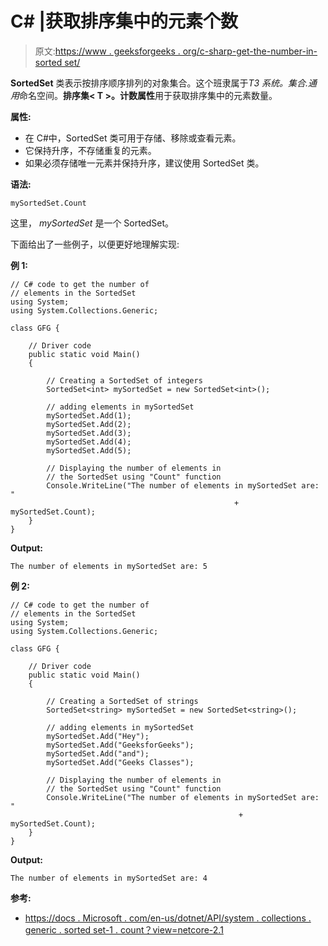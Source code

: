 # C# |获取排序集中的元素个数

> 原文:[https://www . geeksforgeeks . org/c-sharp-get-the-number-in-sorted set/](https://www.geeksforgeeks.org/c-sharp-get-the-number-of-elements-in-the-sortedset/)

**SortedSet** 类表示按排序顺序排列的对象集合。这个班隶属于*T3 系统。集合.通用*命名空间。**排序集< T >。计数属性**用于获取排序集中的元素数量。

**属性:**

*   在 C#中，SortedSet 类可用于存储、移除或查看元素。
*   它保持升序，不存储重复的元素。
*   如果必须存储唯一元素并保持升序，建议使用 SortedSet 类。

**语法:**

```
mySortedSet.Count

```

这里， *mySortedSet* 是一个 SortedSet。

下面给出了一些例子，以便更好地理解实现:

**例 1:**

```
// C# code to get the number of
// elements in the SortedSet
using System;
using System.Collections.Generic;

class GFG {

    // Driver code
    public static void Main()
    {

        // Creating a SortedSet of integers
        SortedSet<int> mySortedSet = new SortedSet<int>();

        // adding elements in mySortedSet
        mySortedSet.Add(1);
        mySortedSet.Add(2);
        mySortedSet.Add(3);
        mySortedSet.Add(4);
        mySortedSet.Add(5);

        // Displaying the number of elements in
        // the SortedSet using "Count" function
        Console.WriteLine("The number of elements in mySortedSet are: " 
                                                  + mySortedSet.Count);
    }
}
```

**Output:**

```
The number of elements in mySortedSet are: 5

```

**例 2:**

```
// C# code to get the number of
// elements in the SortedSet
using System;
using System.Collections.Generic;

class GFG {

    // Driver code
    public static void Main()
    {

        // Creating a SortedSet of strings
        SortedSet<string> mySortedSet = new SortedSet<string>();

        // adding elements in mySortedSet
        mySortedSet.Add("Hey");
        mySortedSet.Add("GeeksforGeeks");
        mySortedSet.Add("and");
        mySortedSet.Add("Geeks Classes");

        // Displaying the number of elements in
        // the SortedSet using "Count" function
        Console.WriteLine("The number of elements in mySortedSet are: " 
                                                   + mySortedSet.Count);
    }
}
```

**Output:**

```
The number of elements in mySortedSet are: 4

```

**参考:**

*   [https://docs . Microsoft . com/en-us/dotnet/API/system . collections . generic . sorted set-1 . count？view=netcore-2.1](https://docs.microsoft.com/en-us/dotnet/api/system.collections.generic.sortedset-1.count?view=netcore-2.1)